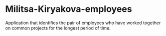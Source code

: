 # Militsa-Kiryakova-employees
Application that identifies the pair of employees who have worked together on common projects for the longest period of time.
